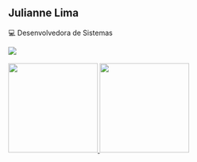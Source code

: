 ## Julianne Lima

:computer: Desenvolvedora de Sistemas <br/>


<div>
<a href="https://www.linkedin.com/in/juliannelicon" target="_blank"><img src="https://img.shields.io/badge/-linkedin-%230077B5?style=for-the-badge&logo=linkedin&logoColor=white" target="_blank"></a> 
</div>

<br/>

<div>
<a href="https://github.com/juliannelicon">
<img height="180em" src="https://github-readme-stats.vercel.app/api/top-langs/?username=juliannelicon&layout=compact&langs_count=7&theme=dracula"/>
<img height="180em" src="https://github-readme-stats.vercel.app/api?username=juliannelicon&show_icons=true&theme=dracula&include_all_commits=true&count_private=true"/>
</div>

                                                                                                         

<!-- ![Snake animation](https://github.com/juliannelicon/juliannelicon/blob/output/github-contribution-grid-snake.svg) -->
